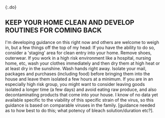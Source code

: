 {:.do}
## KEEP YOUR HOME CLEAN AND DEVELOP ROUTINES FOR COMING BACK

I'm developing guidance on this right now and others are welcome to weigh in, but a few things off the top of my head: If you have the ability to do so, consider a 'staging' area for clean entry into your home. Remove shoes, outerwear. If you work in a high risk environment like a hospital, nursing home, etc, wash your clothes immediately and then dry them at high heat or at least dry in the sunshine. Wash hands right away. Isolate your mail, packages and purchases (including food) before bringing them into the house and leave them isolated a few hours at a minimum. If you are in an especially high risk group, you might want to consider leaving goods isolated a longer time (a few days) and avoid eating raw produce, and also decontaminating products that come into your house. I know of no data yet available specific to the viability of this specific strain of the virus, so this guidance is based on comparable viruses in the family. \[guidance needed as to how best to do this; what potency of bleach solution/duration etc?\].
